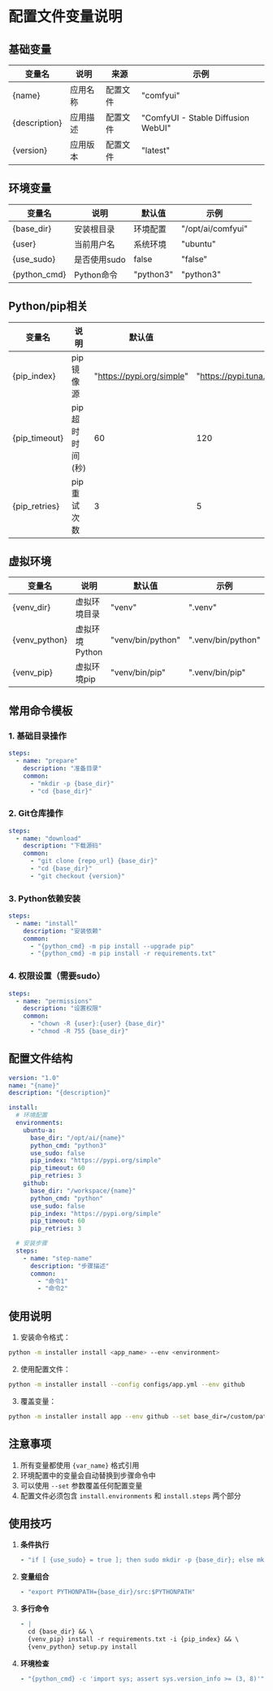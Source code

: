 # 配置文件变量说明

## 基础变量
| 变量名 | 说明 | 来源 | 示例 |
|--------|------|------|------|
| {name} | 应用名称 | 配置文件 | "comfyui" |
| {description} | 应用描述 | 配置文件 | "ComfyUI - Stable Diffusion WebUI" |
| {version} | 应用版本 | 配置文件 | "latest" |

## 环境变量
| 变量名 | 说明 | 默认值 | 示例 |
|--------|------|--------|------|
| {base_dir} | 安装根目录 | 环境配置 | "/opt/ai/comfyui" |
| {user} | 当前用户名 | 系统环境 | "ubuntu" |
| {use_sudo} | 是否使用sudo | false | "false" |
| {python_cmd} | Python命令 | "python3" | "python3" |

## Python/pip相关
| 变量名 | 说明 | 默认值 | 示例 |
|--------|------|--------|------|
| {pip_index} | pip镜像源 | "https://pypi.org/simple" | "https://pypi.tuna.tsinghua.edu.cn/simple" |
| {pip_timeout} | pip超时时间(秒) | 60 | 120 |
| {pip_retries} | pip重试次数 | 3 | 5 |

## 虚拟环境
| 变量名 | 说明 | 默认值 | 示例 |
|--------|------|--------|------|
| {venv_dir} | 虚拟环境目录 | "venv" | ".venv" |
| {venv_python} | 虚拟环境Python | "venv/bin/python" | ".venv/bin/python" |
| {venv_pip} | 虚拟环境pip | "venv/bin/pip" | ".venv/bin/pip" |

## 常用命令模板

### 1. 基础目录操作
```yaml
steps:
  - name: "prepare"
    description: "准备目录"
    common:
      - "mkdir -p {base_dir}"
      - "cd {base_dir}"
```

### 2. Git仓库操作
```yaml
steps:
  - name: "download"
    description: "下载源码"
    common:
      - "git clone {repo_url} {base_dir}"
      - "cd {base_dir}"
      - "git checkout {version}"
```

### 3. Python依赖安装
```yaml
steps:
  - name: "install"
    description: "安装依赖"
    common:
      - "{python_cmd} -m pip install --upgrade pip"
      - "{python_cmd} -m pip install -r requirements.txt"
```

### 4. 权限设置（需要sudo）
```yaml
steps:
  - name: "permissions"
    description: "设置权限"
    common:
      - "chown -R {user}:{user} {base_dir}"
      - "chmod -R 755 {base_dir}"
```

## 配置文件结构
```yaml
version: "1.0"
name: "{name}"
description: "{description}"

install:
  # 环境配置
  environments:
    ubuntu-a:
      base_dir: "/opt/ai/{name}"
      python_cmd: "python3"
      use_sudo: false
      pip_index: "https://pypi.org/simple"
      pip_timeout: 60
      pip_retries: 3
    github:
      base_dir: "/workspace/{name}"
      python_cmd: "python"
      use_sudo: false
      pip_index: "https://pypi.org/simple"
      pip_timeout: 60
      pip_retries: 3

  # 安装步骤
  steps:
    - name: "step-name"
      description: "步骤描述"
      common:
        - "命令1"
        - "命令2"
```

## 使用说明

1. 安装命令格式：
```bash
python -m installer install <app_name> --env <environment>
```

2. 使用配置文件：
```bash
python -m installer install --config configs/app.yml --env github
```

3. 覆盖变量：
```bash
python -m installer install app --env github --set base_dir=/custom/path --set python_cmd=python3.8
```

## 注意事项

1. 所有变量都使用 `{var_name}` 格式引用
2. 环境配置中的变量会自动替换到步骤命令中
3. 可以使用 `--set` 参数覆盖任何配置变量
4. 配置文件必须包含 `install.environments` 和 `install.steps` 两个部分

## 使用技巧

1. **条件执行**
   ```yaml
   - "if [ {use_sudo} = true ]; then sudo mkdir -p {base_dir}; else mkdir -p {base_dir}; fi"
   ```

2. **变量组合**
   ```yaml
   - "export PYTHONPATH={base_dir}/src:$PYTHONPATH"
   ```

3. **多行命令**
   ```yaml
   - |
     cd {base_dir} && \
     {venv_pip} install -r requirements.txt -i {pip_index} && \
     {venv_python} setup.py install
   ```

4. **环境检查**
   ```yaml
   - "{python_cmd} -c 'import sys; assert sys.version_info >= (3, 8)'"
   ```